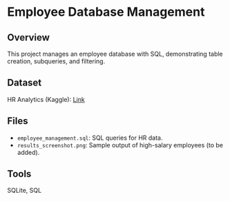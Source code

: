 # Employee Database Management
## Overview
This project manages an employee database with SQL, demonstrating table creation, subqueries, and filtering.

## Dataset
HR Analytics (Kaggle): [Link](https://www.kaggle.com/datasets/vardhansiramdasu/hr-analytics)

## Files
- `employee_management.sql`: SQL queries for HR data.
- `results_screenshot.png`: Sample output of high-salary employees (to be added).

## Tools
SQLite, SQL
